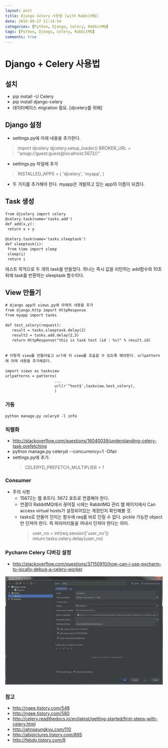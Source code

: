 ```yaml
---
layout: post
title: Django Celery 사용법 [with RabbitMQ]
date: 2016-09-27 11:14:54
categories: [Python, Django, Celery, RabbitMQ]
tags: [Python, Django, Celery, RabbitMQ]
comments: true
---
```


# Django + Celery 사용법

## 설치

* pip install -U Celery
* pip install django-celery
* 데이터베이스 migration 필요. [djcelery를 위해]

## Django 설정

* settings.py에 아래 내용을 추가한다.

>import djcelery
>djcelery.setup_loader()
>BROKER_URL = "amqp://guest:guest@localhost:5672//"

* settings.py 파일에 추가

>INSTALLED_APPS = (
>'djcelery',
>'myapp',
>)

* 두 가지를 추가해야 한다. myapp은 개발하고 있는 app의 이름이 되겠다.

## Task 생성

    from djcelery import celery
    @celery.task(name='tasks.add')
    def add(x,y):
     return x + y

    @celery.task(name='tasks.sleeptask')
    def sleeptask(i):
     from time import sleep
     sleep(i)
     return i

테스트 목적으로 두 개의 task를 만들었다. 하나는 즉시 값을 리턴하는 add함수와 10초 뒤에 task를 반환하는 sleeptask 함수이다.

## View 만들기

    # django app의 views.py에 아래의 내용을 추가
    from django.http import HttpResponse
    from myapp import tasks

    def test_celery(request):
       result = tasks.sleeptask.delay(2)
       result2 = tasks.add.delay(2,5)
       return HttpResponse("this is task test (id : %s)" % result.id)


    # 이렇게 view를 만들어놓고 url에 이 view를 호출할 수 있도록 해야한다. urlpattern에 아래 내용을 추가해준다.

    import views as taskview
    urlpatterns = patterns(
                          ...
                          url(r'^test$',taskview.test_celery),
                          )

### 가동

    python manage.py celeryd -l info

### 직렬화

* <http://stackoverflow.com/questions/16040039/understanding-celery-task-prefetching>
* python manage.py celeryd --concurrency=1 -Ofair
* settings.py에 추가.
    >CELERYD_PREFETCH_MULTIPLIER = 1

### Consumer

* 주의 사항
    * 15672는 웹 포트다. 5672 포트로 연결해야 한다.
    * 연결이 RabbitMQ에서 끊어질 시에는 RabbitMQ 관리 웹 페이지에서 Can access virtual hosts가 설정되어있는 계정인지 확인해볼 것.
    * tasks로 만들어 던지는 함수에 req를 바로 던질 수 없다. pickle 가능한 object만 던져야 한다. 즉 파라미터들을 꺼내서 던져야 한다는 의미.
        >user_no = int(req.session['user_no'])  
        >return tasks.celery.delay(user_no)

### Pycharm Celery 디버깅 설정

* <http://stackoverflow.com/questions/37150910/how-can-i-use-pycharm-to-locally-debug-a-celery-worker>

![Pycharm Celery 디버깅 설정](/images/celery_debugging.png)

### 참고

* <http://ngee.tistory.com/548>
* <http://ngee.tistory.com/580>
* <http://celery.readthedocs.io/en/latest/getting-started/first-steps-with-celery.html>
* <http://ahnseungkyu.com/110>
* <http://abipictures.tistory.com/895>
* <http://febdy.tistory.com/9>